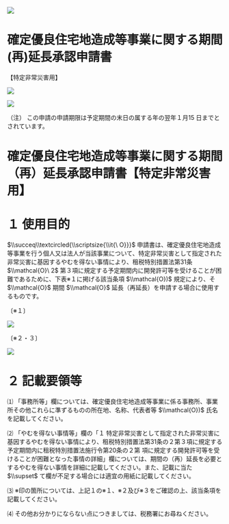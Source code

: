 ![](https://www.nta.go.jp/tmp/0c6d900a-838f-4b50-8069-9f71cd292e57/images/acffb437a7beee5bddb52e121ab43f2b88a3e8c5e0d62f865a835b3b6a8c669d.jpg)

# 確定優良住宅地造成等事業に関する期間(再)延長承認申請書

【特定非常災害用】

![](https://www.nta.go.jp/tmp/0c6d900a-838f-4b50-8069-9f71cd292e57/images/b076a16d0d16ccdf9dfcc3a0a74cc373cd73fdfcf9ab11a2def0bdf1876099c3.jpg)

![](https://www.nta.go.jp/tmp/0c6d900a-838f-4b50-8069-9f71cd292e57/images/5a4163d305f518abad171022542210dfdb44889dc22c0880bffe2204b6138fd9.jpg)

（注） この申請の申請期限は予定期間の末日の属する年の翌年１月15 日までとされています。

# 確定優良住宅地造成等事業に関する期間（再）延長承認申請書【特定非常災害用】

# １ 使用目的

$\\succeq\\textcircled{\\scriptsize{\\it{\ O}}}$ 申請書は、確定優良住宅地造成等事業を行う個人又は法人が当該事業について、特定非常災害として指定された非常災害に基因するやむを得ない事情により、租税特別措置法第31条 $\\mathcal{O}\ 2$ 第３項に規定する予定期間内に開発許可等を受けることが困難であるために、下表※１に掲げる該当条項 $\\mathcal{O})$ 規定により、そ $\\mathcal{O}$ 期間 $\\mathcal{O}$ 延長（再延長）を申請する場合に使用するものです。

〔※１〕

![](https://www.nta.go.jp/tmp/0c6d900a-838f-4b50-8069-9f71cd292e57/images/ca8e533cd678a97ab5c127b173aa7ef77b7e1fd797026704aba69b2029b6c26f.jpg)

〔※２・３〕

![](https://www.nta.go.jp/tmp/0c6d900a-838f-4b50-8069-9f71cd292e57/images/cac4b0ea5a9df3cb9a1740da909f55b829a4a44a8023c2e3819b118340933931.jpg)

# ２ 記載要領等

⑴ 「事務所等」欄については、確定優良住宅地造成等事業に係る事務所、事業所その他これらに準ずるものの所在地、名称、代表者等 $\\mathcal{O})$ 氏名を記載してください。

⑵ 「やむを得ない事情等」欄の「１ 特定非常災害として指定された非常災害に基因するやむを得ない事情により、租税特別措置法第31条の２第３項に規定する予定期間内に租税特別措置法施行令第20条の２第 項に規定する開発許可等を受けることが困難となった事情の詳細」欄については、期間の（再）延長を必要とするやむを得ない事情を詳細に記載してください。また、記載に当た $\\supset$ て欄が不足する場合には適宜の用紙に記載してください。

⑶ ※印の箇所については、上記１の※１、※２及び※３をご確認の上、該当条項を記載してください。

⑷ その他お分かりにならない点につきましては、税務署にお尋ねください。
